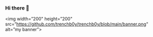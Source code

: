 ### Hi there 👋
<p align=”center”>

<img width=”200" height=”200" src=”https://github.com/trenchb0y/trenchb0y/blob/main/banner.png" alt=”my banner”>

</p>
<!--
**trenchb0y/trenchb0y** is a ✨ _special_ ✨ repository because its `README.md` (this file) appears on your GitHub profile.

Here are some ideas to get you started:

- 🔭 I’m currently working on ...
- 🌱 I’m currently learning ...
- 👯 I’m looking to collaborate on ...
- 🤔 I’m looking for help with ...
- 💬 Ask me about ...
- 📫 How to reach me: ...
- 😄 Pronouns: ...
- ⚡ Fun fact: ...
-->
